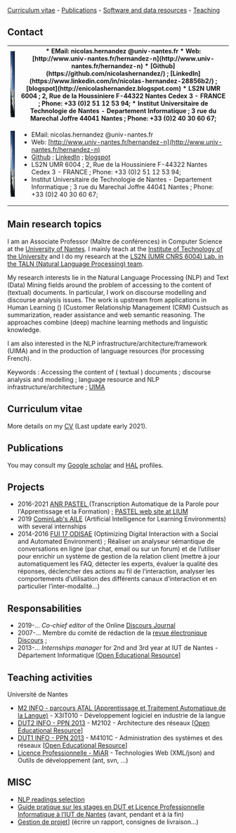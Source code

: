 [Curriculum vitae](#curriculumvitae) - [Publications](#publications) - [Software and data resources](research/softwareanddataresources) - [Teaching](#teaching)

## Contact 

<table>
<tr>
<th>
<img src="alps.jpg" alt="Alps" style="height: 150px; width:200px;"/>
</th>
<th>
* EMail: nicolas.hernandez @univ-nantes.fr
* Web: [http://www.univ-nantes.fr/hernandez-n](http://www.univ-nantes.fr/hernandez-n)
* [Github](https://github.com/nicolashernandez/) ; [LinkedIn](https://www.linkedin.com/in/nicolas-hernandez-28856b2/) ; [blogspot](http://enicolashernandez.blogspot.com) 
* LS2N UMR 6004 ; 2, Rue de la Houssiniere F-44322 Nantes Cedex 3 - FRANCE ; Phone: +33 (0)2 51 12 53 94;
* Institut Universitaire de Technologie de Nantes - Departement Informatique ; 3 rue du Marechal Joffre 44041 Nantes ; Phone: +33 (0)2 40 30 60 67; 
</th>
</tr>
<tr>
<td>
<img src="alps.jpg" alt="Alps" style="height: 150px; width:200px;"/>
</td>
<td>

* EMail: nicolas.hernandez @univ-nantes.fr
* Web: [http://www.univ-nantes.fr/hernandez-n](http://www.univ-nantes.fr/hernandez-n)
* [Github](https://github.com/nicolashernandez/) ; [LinkedIn](https://www.linkedin.com/in/nicolas-hernandez-28856b2/) ; [blogspot](http://enicolashernandez.blogspot.com) 
* LS2N UMR 6004 ; 2, Rue de la Houssiniere F-44322 Nantes Cedex 3 - FRANCE ; Phone: +33 (0)2 51 12 53 94;
* Institut Universitaire de Technologie de Nantes - Departement Informatique ; 3 rue du Marechal Joffre 44041 Nantes ; Phone: +33 (0)2 40 30 60 67; 

</td>
</tr>
</table>

## Main research topics

I am an Associate Professor (Maître de conférences) in Computer Science at the [University of Nantes](https://www.univ-nantes.fr/). I mainly teach at the [Institute of Technology of the University](https://iutnantes.univ-nantes.fr/formations/bachelor-iut-bac3/but-info) and I do my research at the [LS2N (UMR CNRS 6004) Lab. in the TALN (Natural Language Processing) team](https://www.ls2n.fr/equipe/taln/).

My research interests lie in the Natural Language Processing (NLP) and Text (Data) Mining fields around the problem of accessing to the content of (textual) documents. In particular, I work on discourse modelling and discourse analysis issues. The work is upstream from applications in Human Learning () (Customer Relationship Management (CRM) Custsuch as summarization, reader assistance and web semantic reasoning. The approaches combine (deep) machine learning methods and linguistic knowledge. 

I am also interested in the NLP infrastructure/architecture/framework (UIMA) and in the production of language resources (for processing French).

Keywords : Accessing the content of ( textual ) documents ; discourse analysis and modelling ; language resource and NLP infrastructure/architecture ; [UIMA](https://github.com/nicolashernandez/dev-star)

## <a name="curriculumvitae">Curriculum vitae</a>  

More details on my [CV](research/Nicolas-Hernandez_CV_2021.pdf) (Last update early 2021).

## <a name="publications">Publications</a>  

You may consult my [Google scholar](http://scholar.google.com/citations?user=SffWGZ0AAAAJ) and [HAL](http%3A%2F%2Fhal.archives-ouvertes.fr%2Faut%2Fnicolas%2Bhernandez%2F&sa=D&sntz=1&usg=AFQjCNGDzo4443UOUVL3BufXTRSuXxZDIQ) profiles.


## Projects 

* 2016-2021 [ANR PASTEL ](https://anr.fr/?Projet=ANR-16-CE33-0007) (Transcription Automatique de la Parole pour l'Apprentissage et la Formation) ; [PASTEL web site at LIUM](https://projets-lium.univ-lemans.fr/pastel)
* 2019 [CominLab's AILE](http://aile.comin-ocw.org/) (Artificial Intelligence for Learning Environments) with several internships
* 2014-2016 [FUI 17 ODISAE](https://www.enghouseinteractive.fr/blog/odisae-un-projet-innovant-pour-la-nouvelle-generation-d-outils-de-gestion-de-la-relation-client) (Optimizing Digital Interaction with a Social and Automated Environment)  ; Réaliser un analyseur sémantique de conversations en ligne (par chat, email ou sur un forum) et de l’utiliser pour enrichir un système de gestion de la relation client (mettre à jour automatiquement les FAQ, détecter les experts, évaluer la qualité des réponses, déclencher des actions au fil de l’interaction, analyser les comportements d’utilisation des différents canaux d’interaction et en particulier l’inter-modalité...)

## Responsabilities

* 2019-... _Co-chief editor_ of the Online [Discours Journal](https://journals.openedition.org/discours) 
* 2007-... Membre du comité de rédaction de la [revue électronique Discours](https://journals.openedition.org/discours) ; 
* 2013-... _Internships manager_ for 2nd and 3rd year at IUT de Nantes - Département Informatique [[Open Educational Resource](teaching)]


## <a name="teaching">Teaching activities</a>  

Université de Nantes

* [M2 INFO - parcours ATAL (Apprentissage et Traitement Automatique de la Langue)](https://sciences-techniques.univ-nantes.fr/formations/masters/master-informatique) - X3IT010 - Développement logiciel en industrie de la langue
* [DUT2 INFO - PPN 2013](http://iut-informatique.fr/docs/ppn/fr.pdf) - M2102 - Architecture des réseaux   [[Open Educational Resource](teaching)]
* [DUT1 INFO - PPN 2013](http://iut-informatique.fr/docs/ppn/fr.pdf) - M4101C - Administration des systèmes et des réseaux [[Open Educational Resource](teaching)]
* [Licence Professionnelle - MiAR](https://iutnantes.univ-nantes.fr/formations/licences-pro-bac3/licence-professionnelle-metiers-de-linformatique-conception-developpement-et-test-de-logiciels) - Technologies Web (XML/json) and Outils de développement (ant, svn, ...)


## MISC

* [NLP readings selection](research/NLP_readings)
* [Guide pratique sur les stages en DUT et Licence Professionnelle Informatique à l’IUT de Nantes](teaching/#guide-pratique-sur-les-stages-en-dut-et-licence-professionnelle-informatique-%C3%A0-liut-de-nantes-avant-pendant-et-%C3%A0-la-fin) (avant, pendant et à la fin)
* [Gestion de projet](teaching/#gestion-de-projet)] (écrire un rapport, consignes de livraison...)
